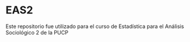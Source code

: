 # EAS2
Este repositorio fue utilizado para el curso de Estadística para el Análisis Sociológico 2 de la PUCP
